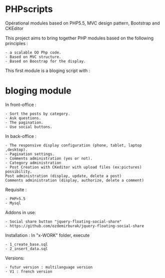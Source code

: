 # PHPscripts
Opérational modules based on PHP5.5, MVC design pattern, Bootstrap and CKEditor

This project aims to bring together PHP modules based on the following principles :

    - a scalable OO Php code.
    - Based on MVC structure.
    - Based on Boostrap for the display.

This first module is a bloging script with :

# bloging module

In front-office :

    - Sort the posts by category.
    - Ask questions.
    - The pagination.
    - Use social buttons.


In back-office :

    - The responsive display configuration (phone, tablet, laptop ,desktop).
    - Pagination settings.
    - Comments administration (yes or not).
    - Category administration
    - Post Creation with CKeditor with upload files (ex:pictures) possibility.
    Post administration (display, update, delete a post)
    Comments administration (display, authorize, delete a comment)

Requisite :

    - PHP>5.5
    - Mysql

Addons in use:

    - Social share button "jquery-floating-social-share"
    - https://github.com/ozdemirburak/jquery-floating-social-share

Installation :
In "x-WORK" folder, execute

    - 1_create_base.sql
    - 2_insert_data.sql

Versions:

    - futur version : multilanguage version
    - V1 : french version
	
